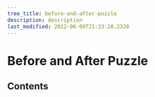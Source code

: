 ```yaml
---
tree_title: before-and-after-puzzle
description: description
last_modified: 2022-06-09T21:23:28.2328
---
```


# Before and After Puzzle

## Contents
